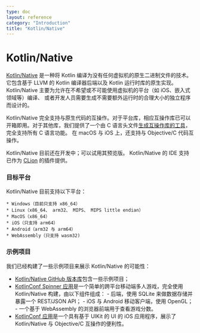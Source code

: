 ```yaml
---
type: doc
layout: reference
category: "Introduction"
title: "Kotlin/Native"
---
```


# Kotlin/Native

[Kotlin/Native](https://github.com/JetBrains/kotlin-native/) 是一种将 Kotlin 编译为没有任何虚拟机的原生二进制文件的技术。
它包含基于 LLVM 的 Kotlin 编译器后端以及 Kotlin 运行时库的原生实现<!--
-->。Kotlin/Native 主要为允许在<!--
-->不希望或不可能使用虚拟机的平台（如 iOS、嵌入式领域等）编译、
或者开发人员需要生成不需要额外运行时的合理大小的独立程序而设计的。

Kotlin/Native 完全支持与原生代码的互操作。对于平台库，相应<!--
-->互操作库已可以开箱即用。对于其他库，我们提供了一个<!--
-->由 C 语言头文件[生成互操作库的工具](https://github.com/JetBrains/kotlin-native/blob/master/INTEROP.md)<!--
-->，完全支持所有 C 语言功能。
在 macOS 与 iOS 上，还支持与 Objective/C 代码互操作。

Kotlin/Native 目前还在开发中；可以试用其预览版。
Kotlin/Native 的 IDE 支持已作为 [CLion](https://www.jetbrains.com/clion/) 的插件提供。

### 目标平台

Kotlin/Native 目前支持以下平台：

    * Windows（目前只支持 x86_64）
    * Linux（x86_64、 arm32、 MIPS、 MIPS little endian）
    * MacOS（x86_64）
    * iOS（只支持 arm64）
    * Android（arm32 与 arm64）
    * WebAssembly（只支持 wasm32)

### 示例项目

我们已经构建了一些示例项目来展示 Kotlin/Native 的可能性：

 * [Kotlin/Native GitHub 版本库](https://github.com/JetBrains/kotlin-native/tree/master/samples)包含一些示例项目；
 * [KotlinConf Spinner 应用](https://github.com/jetbrains/kotlinconf-spinner)是一个简单的跨平台<!--
   -->移动端多人游戏，完全使用 Kotlin/Native 构建，由以下组件组成：
       - 后端，使用 SQLite 来做数据存储并暴露一个 REST/JSON API；
       - iOS 与 Android 移动客户端，使用 OpenGL；
       - 一个基于 WebAssembly 的浏览器前端用于查看游戏分数。
 * [KotlinConf 应用](https://github.com/JetBrains/kotlinconf-app/tree/master/ios)是一个具有<!--
   -->基于 UIKit 的 UI 的 iOS 应用程序，展示了 Kotlin/Native 与 Objective/C 互操作的便利性。

       


